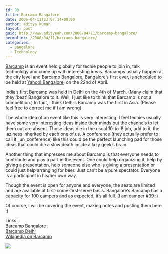```yaml
---
id: 93
title: Barcamp Bangalore
date: 2006-04-11T23:07:14+00:00
author: aditya kumar
layout: post
guid: http://www.adityeah.com/2006/04/11/barcamp-bangalore/
permalink: /2006/04/11/barcamp-bangalore/
categories:
  - Bangalore
  - Technology
---
```

[Barcamp](http://en.wikipedia.org/wiki/Barcamp) is an event held globally for techie people to join in, talk technology and come up with interesting ideas. Barcamps usually happen at the city level and Barcamp Bangalore, Bangalore&#8217;s first ever, is scheduled to be held at [Yahoo! Bangalore](http://bangalore.yahoo.com/), on the 22nd of April.  
  
India&#8217;s first Barcamp was held in Delhi on the 4th of March. (Many claim that they &#8216;beat&#8217; Bangalore to it. Well, I just like to think that Barcamp is not a competition.) In fact, I think Delhi&#8217;s Barcamp was the first in Asia. (Please feel free to correct me if I am wrong)  
  
The whole idea of an event like this is very interesting. I feel techies usually have some very interesting ideas inside their minds but the channels to let them out are absent. Those ideas die in the usual 10-to-8 job, add to it, the laziness inherited by each one of us. A conference (they actually prefer to call it _un_conference) like this could be the perfect launching pad for those ideas that could die a slow death inside a lazy geek&#8217;s brain.  
  
Another thing that impresses me about Barcamp is that everyone needs to contribute and play a part in the event. One could help organizing it, help by giving a presentation, help someone else who is giving a presentation or could just help arranging for beer. Just can&#8217;t be a pure spectator. Everyone is a participant in his/her own way.  
  
Though the event is open for anyone and everyone, the seats are limited and are available at first-come-first-serve basis. Bangalore&#8217;s Barcamp has a capacity for 100 campers and as expected, it&#8217;s all full. (I am camper #39 :)  
  
Of course, I will be covering the event, making notes and posting them here :)  
  
Links:  
[Barcamp Bangalore](http://barcamp.org/BarCampBangalore)  
[Barcamp Delhi](http://barcamp.org/BarCampDelhi)  
[Wikipedia on Barcamp](http://en.wikipedia.org/wiki/Barcamp)  
  
![](http://img.photobucket.com/albums/v629/aditya2507/bangalore_barcamp.jpg)